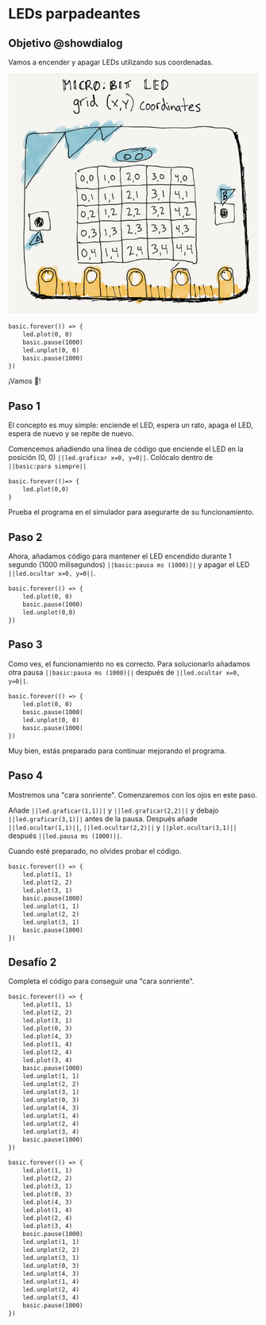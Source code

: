 # LEDs parpadeantes

## Objetivo @showdialog

Vamos a encender y apagar LEDs utilizando sus coordenadas.

![Coordenadas LEDs](/docs/static/microbit-led-coords.png)

```blocks
basic.forever(() => {
    led.plot(0, 0)
    basic.pause(1000)
    led.unplot(0, 0)
    basic.pause(1000)
})
```
¡Vamos 🚀!

## Paso 1

El concepto es muy simple: enciende el LED, espera un rato, apaga el LED, espera de nuevo y se repite de nuevo.

Comencemos añadiendo una línea de código que enciende el LED en la posición (0, 0) ``||led.graficar x=0, y=0||``. Colócalo dentro de `` ||basic:para siempre||`` 

```blocks
basic.forever(()=> {
    led.plot(0,0)
}
```

Prueba el programa en el simulador para asegurarte de su funcionamiento.

## Paso 2

Ahora, añadamos código para mantener el LED encendido durante 1 segundo (1000 milisegundos) ``||basic:pausa ms (1000)||`` y apagar el LED ``||led.ocultar x=0, y=0||``.

```blocks
basic.forever(() => {
    led.plot(0, 0)
    basic.pause(1000)
    led.unplot(0,0)
})
```

## Paso 3
Como ves, el funcionamiento no es correcto. Para solucionarlo añadamos otra pausa ``||basic:pausa ms (1000)||`` después de ``||led.ocultar x=0, y=0||``.

```blocks
basic.forever(() => {
    led.plot(0, 0)
    basic.pause(1000)
    led.unplot(0, 0)
    basic.pause(1000)
})
```
Muy bien, estás preparado para continuar mejorando el programa.


## Paso 4

Mostremos una "cara sonriente". Comenzaremos con los ojos en este paso.

Añade ``||led.graficar(1,1)||`` y ``||led.graficar(2,2)||`` y debajo ``||led.graficar(3,1)||`` antes de la pausa. Después añade ``||led.ocultar(1,1)||``, ``||led.ocultar(2,2)||`` y ``||plot.ocultar(3,1)||`` después ``||led.pausa ms (1000)||``.

Cuando esté preparado, no olvides probar el código.

```blocks
basic.forever(() => {
    led.plot(1, 1)
    led.plot(2, 2)
    led.plot(3, 1)
    basic.pause(1000)
    led.unplot(1, 1)
    led.unplot(2, 2)
    led.unplot(3, 1)
    basic.pause(1000)
})
```

## Desafío 2

Completa el código para conseguir una "cara sonriente".

```sim
basic.forever(() => {
    led.plot(1, 1)
    led.plot(2, 2)
    led.plot(3, 1)
    led.plot(0, 3)
    led.plot(4, 3)
    led.plot(1, 4)
    led.plot(2, 4)
    led.plot(3, 4)
    basic.pause(1000)
    led.unplot(1, 1)
    led.unplot(2, 2)
    led.unplot(3, 1)
    led.unplot(0, 3)
    led.unplot(4, 3)
    led.unplot(1, 4)
    led.unplot(2, 4)
    led.unplot(3, 4)
    basic.pause(1000)
})
```

```blocks
basic.forever(() => {
    led.plot(1, 1)
    led.plot(2, 2)
    led.plot(3, 1)
    led.plot(0, 3)
    led.plot(4, 3)
    led.plot(1, 4)
    led.plot(2, 4)
    led.plot(3, 4)
    basic.pause(1000)
    led.unplot(1, 1)
    led.unplot(2, 2)
    led.unplot(3, 1)
    led.unplot(0, 3)
    led.unplot(4, 3)
    led.unplot(1, 4)
    led.unplot(2, 4)
    led.unplot(3, 4)
    basic.pause(1000)
})
```
